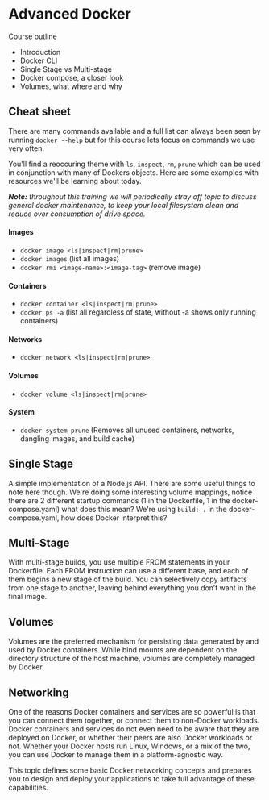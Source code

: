 # Advanced Docker

Course outline
- Introduction
- Docker CLI
- Single Stage vs Multi-stage
- Docker compose, a closer look
- Volumes, what where and why

## Cheat sheet

There are many commands available and a full list can always been seen by running `docker --help` but for this course lets focus on commands we use very often. 

You'll find a reoccuring theme with `ls`, `inspect`, `rm`, `prune` which can be used in conjunction with many of Dockers objects. Here are some examples with resources we'll be learning about today.  

*__Note:__ throughout this training we will periodically stray off topic to discuss general docker maintenance, to keep your local filesystem clean and reduce over consumption of drive space.*

#### Images
- `docker image <ls|inspect|rm|prune>`
- `docker images` (list all images)
- `docker rmi <image-name>:<image-tag>` (remove image)

#### Containers
- `docker container <ls|inspect|rm|prune>`
- `docker ps -a` (list all regardless of state, without -a shows only running containers)

#### Networks
- `docker network <ls|inspect|rm|prune>`  

#### Volumes
- `docker volume <ls|inspect|rm|prune>`

#### System
- `docker system prune`  (Removes all unused containers, networks, dangling images, and build cache)

## Single Stage
A simple implementation of a Node.js API. There are some useful things to note here though. We're doing some interesting volume mappings, notice there are 2 different startup commands (1 in the Dockerfile, 1 in the docker-compose.yaml) what does this mean? We're using `build: .` in the docker-compose.yaml, how does Docker interpret this?

## Multi-Stage

With multi-stage builds, you use multiple FROM statements in your Dockerfile. Each FROM instruction can use a different base, and each of them begins a new stage of the build. You can selectively copy artifacts from one stage to another, leaving behind everything you don’t want in the final image.

## Volumes

Volumes are the preferred mechanism for persisting data generated by and used by Docker containers. While bind mounts are dependent on the directory structure of the host machine, volumes are completely managed by Docker.

## Networking

One of the reasons Docker containers and services are so powerful is that you can connect them together, or connect them to non-Docker workloads. Docker containers and services do not even need to be aware that they are deployed on Docker, or whether their peers are also Docker workloads or not. Whether your Docker hosts run Linux, Windows, or a mix of the two, you can use Docker to manage them in a platform-agnostic way.

This topic defines some basic Docker networking concepts and prepares you to design and deploy your applications to take full advantage of these capabilities.
